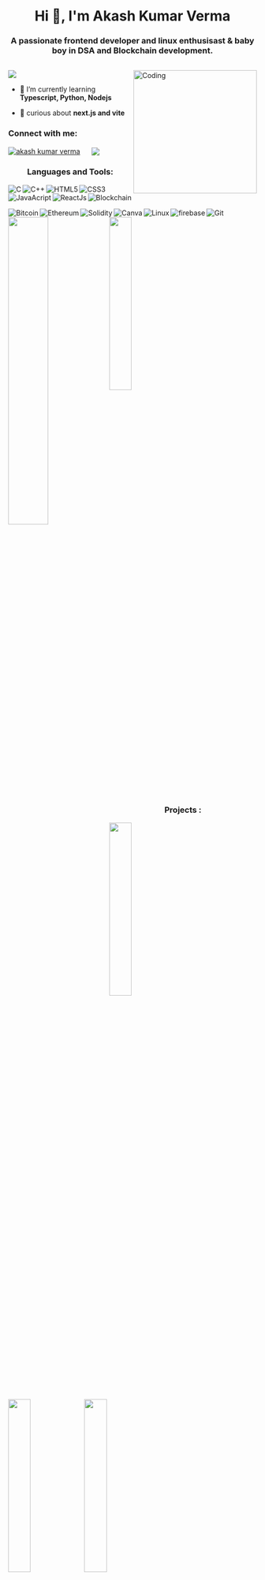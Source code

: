 
<h1 align="center">Hi 👋, I'm Akash Kumar Verma</h1>
<h3 align="center">A passionate frontend developer and linux enthusisast & baby boy in DSA and Blockchain development.</h3>
<p > <a href="https://twitter.com/" target="blank"><img src="https://img.shields.io/twitter/follow/?logo=twitter&style=for-the-badge" alt="" /></a> </p>
<img align="right" alt="Coding" width="250" src="https://cdn.dribbble.com/users/1876781/screenshots/6169542/web_character.gif">

<a align="right"  href="https://visitcount.itsvg.in">
  <img  src="https://visitcount.itsvg.in/api?id=akaashvaa&label=Profile%20Views&color=0&icon=6&pretty=true" />
</a>



- 🌱 I’m currently learning **Typescript, Python, Nodejs**

- 💬 curious about **next.js and vite**


<h3 >Connect with me:</h3>

<a href="https://linkedin.com/in/akash kumar verma" target="blank">
  <img align="center" src="https://img.shields.io/badge/linkedin-%230077B5.svg?style=for-the-badge&logo=linkedin&logoColor=white" alt="akash kumar verma" /></a> &nbsp;&nbsp;&nbsp;&nbsp;
<a href="mailto:ahmvaad@gmail.com?subject=Hello%20Ileri,%20From%20Github">
  <img align="center"  src="https://img.shields.io/badge/gmail-%23D14836.svg?&style=for-the-badge&logo=gmail&logoColor=white" /></a>&nbsp;&nbsp;&nbsp;&nbsp;



<h3 align="center" >Languages and Tools:</h3>
<img align="left"  alt="C"  src="https://img.shields.io/badge/c-%2300599C.svg?style=for-the-badge&logo=c&logoColor=white" />
<img align="left"  alt="C++"  src="https://img.shields.io/badge/c++-%2300599C.svg?style=for-the-badge&logo=c%2B%2B&logoColor=white" />
<img align="left"  alt="HTML5"  src="https://img.shields.io/badge/html5-%23E34F26.svg?style=for-the-badge&logo=html5&logoColor=white" />
<img align="left"  alt="CSS3"  src="https://img.shields.io/badge/css3-%231572B6.svg?style=for-the-badge&logo=css3&logoColor=white" />
<img align="left"  alt="JavaAcript"  src="https://img.shields.io/badge/javascript-%23323330.svg?style=for-the-badge&logo=javascript&logoColor=%23F7DF1E" />
<img  align="left"  alt="ReactJs"  src="https://img.shields.io/badge/react-%2320232a.svg?style=for-the-badge&logo=react&logoColor=%2361DAFB" />
<img  alt="Blockchain"  src="https://img.shields.io/badge/blockchain-2F3134?style=for-the-badge&logo=blockchain&logoColor=white" />
<p></p>
<img  align="left" alt="Bitcoin"  src="https://img.shields.io/badge/Bitcoin-000?style=for-the-badge&logo=bitcoin&logoColor=white" />
<img align="left"  alt="Ethereum"  src="https://img.shields.io/badge/Ethereum-3C3C3D?style=for-the-badge&logo=Ethereum&logoColor=white" />
<img align="left"  alt="Solidity"  src="https://img.shields.io/badge/Solidity-%23363636.svg?style=for-the-badge&logo=solidity&logoColor=white" />
<img align="left"  alt="Canva"  src="https://img.shields.io/badge/Canva-%2300C4CC.svg?style=for-the-badge&logo=Canva&logoColor=white" />
<img align="left"  alt="Linux"  src="https://img.shields.io/badge/Linux-87CF3E?style=for-the-badge&logo=Linuxt&logoColor=white" />
<img align="left"  alt="firebase"  src="https://img.shields.io/badge/firebase-%23F05033.svg?style=for-the-badge&logo=firebase&logoColor=white" />
<img  alt="Git"  src="https://img.shields.io/badge/git-%23F05033.svg?style=for-the-badge&logo=git&logoColor=white" />

<img align="left" width="40%"  src="https://github-readme-stats.vercel.app/api?username=akaashvaa&theme=rose_pine&show_icons=true" />
<img width="30%"   src="https://github-readme-stats.vercel.app/api/top-langs/?username=akaashvaa&theme=rose_pine&layout=compact" />

<h3 align="center">Projects :</h3>

<a  href="https://fashion-globe.netlify.app/">
  <img width="30%"  align="left" src="https://github-readme-stats.vercel.app/api/pin/?username=akaashvaa&theme=rose_pine&repo=Fashion-Globe" />
 </a>
<a  href="https://akaashvaa.github.io/Bankist-Web-Page.github.io/">
  <img width="30%"  align="left" src="https://github-readme-stats.vercel.app/api/pin/?username=akaashvaa&theme=rose_pine&repo=Bankist-Web-Page.github.io" />
</a>
<a   href="https://mapty-travel-mark.netlify.app/">
  <img width="30%"   src="https://github-readme-stats.vercel.app/api/pin/?username=akaashvaa&theme=rose_pine&repo=Mapty--app.github.io">
</a>
<p></p>
<a   href="https://foodify-site.netlify.app/">
  <img width="30%"  align="left" src="https://github-readme-stats.vercel.app/api/pin/?username=akaashvaa&theme=rose_pine&repo=foodify" />
</a>
  <a   href="https://akaashvaa.github.io/ranPassword.github.io/">
  <img width="30%"  src="https://github-readme-stats.vercel.app/api/pin/?username=akaashvaa&theme=rose_pine&repo=ranPassword.github.io" />
  </a>
<a   href="https://akaashvaa.github.io/Pig-Game/">
  <img width="30%"  align="left" src="https://github-readme-stats.vercel.app/api/pin/?username=akaashvaa&theme=rose_pine&repo=Pig-Game" />
</a>
  <p></p>
<a  href="https://akaashvaa.github.io/bankist-webPage.github.io/">
  <img width="30%"  align="left" src="https://github-readme-stats.vercel.app/api/pin/?username=akaashvaa&theme=rose_pine&repo=bankist-webPage.github.io" />
</a> 
<a  href="https://qrcodegenscan.netlify.app/">
  <img width="30%"  align="left" src="https://github-readme-stats.vercel.app/api/pin/?username=akaashvaa&theme=rose_pine&repo=qr-tag-gen-scan" />
</a> 




